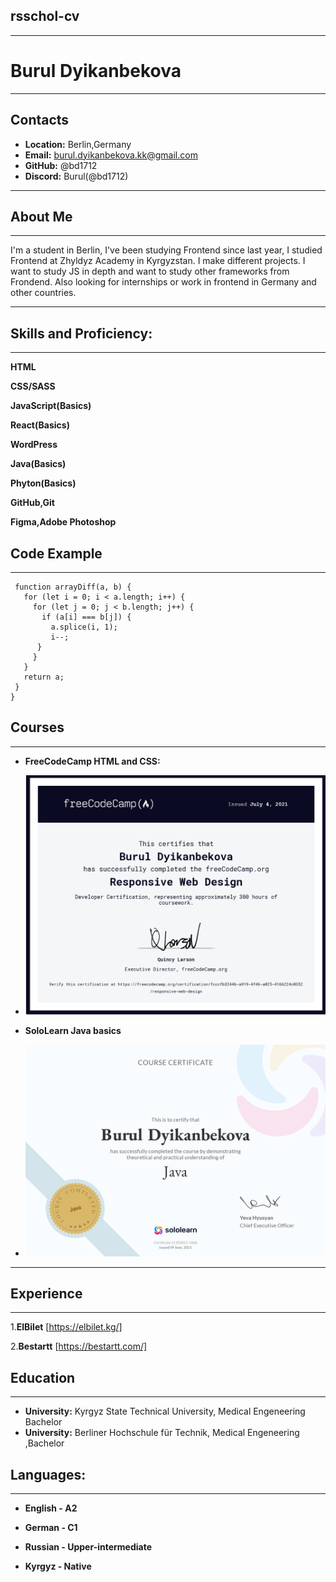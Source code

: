 ## rsschol-cv
*********************************************************************
# Burul Dyikanbekova
*********************************************************************
## Contacts
* **Location:** Berlin,Germany
* **Email:** burul.dyikanbekova.kk@gmail.com
* **GitHub:** @bd1712
* **Discord:** Burul(@bd1712)
*********************************************************************
## About Me
*********************************************************************
 I'm a student in Berlin, I've been studying Frontend since last year, I studied Frontend at Zhyldyz Academy in Kyrgyzstan. I make different projects. I want to study JS in depth and want to study other frameworks from Frondend. Also looking for internships or work in frontend in Germany and other countries.

******************************************************************************************************************
## Skills and Proficiency:
*******************************************************************************
**HTML**

**CSS/SASS**

**JavaScript(Basics)**

**React(Basics)**

**WordPress**

**Java(Basics)**

**Phyton(Basics)**

**GitHub,Git**

**Figma,Adobe Photoshop**


## Code Example
***********************************************************************
```
 function arrayDiff(a, b) {
   for (let i = 0; i < a.length; i++) {
     for (let j = 0; j < b.length; j++) {
       if (a[i] === b[j]) {
         a.splice(i, 1);
         i--;
      }
     }
   }
   return a;
 }
}
```

## Courses
******************************************************************************************************************************************************
* **FreeCodeCamp HTML and CSS:**
+ ![Alt-Freecodecamp](/img/freeCodeCamp.org.png "Web design")
* **SoloLearn Java basics**
+ ![Alt-Java Sololearn](/img/java.png "Java")
***********************************************************************************************************************
## Experience
*********************************************************************************
1.**ElBilet** [https://elbilet.kg/]

2.**Bestartt** [https://bestartt.com/]

## Education
******************************************************************************************************************************
* **University:** Kyrgyz State Technical University, Medical Engeneering Bachelor
* **University:** Berliner Hochschule für Technik, Medical Engeneering ,Bachelor

## Languages:
********************************************************
* **English - A2**

* **German - C1**

* **Russian - Upper-intermediate**

* **Kyrgyz - Native**  